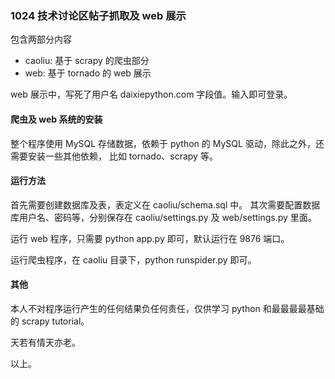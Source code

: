 ### 1024 技术讨论区帖子抓取及 web 展示

包含两部分内容

- caoliu: 基于 scrapy 的爬虫部分
- web: 基于 tornado 的 web 展示

web 展示中，写死了用户名 daixiepython.com 字段值。输入即可登录。

#### 爬虫及 web 系统的安装

整个程序使用 MySQL 存储数据，依赖于 python 的 MySQL 驱动，除此之外，还需要安装一些其他依赖，
比如 tornado、scrapy 等。

#### 运行方法

首先需要创建数据库及表，表定义在 caoliu/schema.sql 中。
其次需要配置数据库用户名、密码等，分别保存在 caoliu/settings.py 及 web/settings.py 里面。

运行 web 程序，只需要 python app.py 即可，默认运行在 9876 端口。

运行爬虫程序，在 caoliu 目录下，python runspider.py 即可。


#### 其他

本人不对程序运行产生的任何结果负任何责任，仅供学习 python 和最最最最基础的 scrapy tutorial。

天若有情天亦老。

以上。
